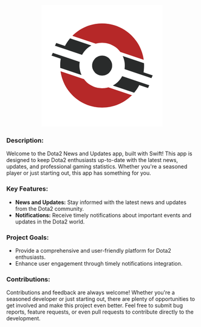 <p align="center"><picture>
  <source media="(prefers-color-scheme: dark)" srcset="logo_dark.png">
  <img alt="A single image caption for both variants" src="logo_light.png">
</picture></p>

### **Description:**
Welcome to the Dota2 News and Updates app, built with Swift! This app is designed to keep Dota2 enthusiasts up-to-date with the latest news, updates, and professional gaming statistics. Whether you're a seasoned player or just starting out, this app has something for you.

### **Key Features:**
- **News and Updates:** Stay informed with the latest news and updates from the Dota2 community.
- **Notifications:** Receive timely notifications about important events and updates in the Dota2 world.

### **Project Goals:**
- Provide a comprehensive and user-friendly platform for Dota2 enthusiasts.
- Enhance user engagement through timely notifications integration.

### **Contributions:**
Contributions and feedback are always welcome! Whether you're a seasoned developer or just starting out, there are plenty of opportunities to get involved and make this project even better. Feel free to submit bug reports, feature requests, or even pull requests to contribute directly to the development.
